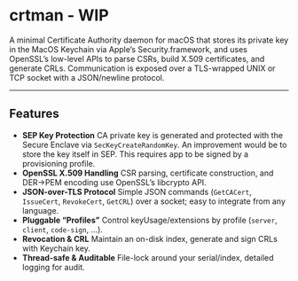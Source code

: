 # crtman - WIP

A minimal Certificate Authority daemon for macOS that stores its private key in the MacOS Keychain via Apple’s Security.framework, and uses OpenSSL’s low-level APIs to parse CSRs, build X.509 certificates, and generate CRLs. Communication is exposed over a TLS-wrapped UNIX or TCP socket with a JSON/newline protocol.

---

## Features

- **SEP Key Protection**
  CA private key is generated and protected with the Secure Enclave via `SecKeyCreateRandomKey`. An improvement would be to store the key itself in SEP. This requires app to be signed by a provisioning profile.
- **OpenSSL X.509 Handling**
  CSR parsing, certificate construction, and DER→PEM encoding use OpenSSL’s libcrypto API.
- **JSON-over-TLS Protocol**
  Simple JSON commands (`GetCACert`, `IssueCert`, `RevokeCert`, `GetCRL`) over a socket; easy to integrate from any language.
- **Pluggable “Profiles”**
  Control keyUsage/extensions by profile (`server`, `client`, `code-sign`, …).
- **Revocation & CRL**
  Maintain an on-disk index, generate and sign CRLs with Keychain key.
- **Thread-safe & Auditable**
  File-lock around your serial/index, detailed logging for audit.

